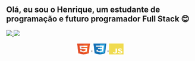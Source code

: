 ## Olá, eu sou o Henrique, um estudante de programação e futuro programador Full Stack &#x1F60a;
<div style="display: flex; flex-direction: row;" align="center">
  <a href="https://github.com/Henriqu33Bbr">
  <img height="180em" src="https://github-readme-stats.vercel.app/api?username=Henriqu33Bbr&show_icons=true&theme=radical&include_all_commits=true&count_private=true"/>
  <img height="180em" src="https://github-readme-stats.vercel.app/api/top-langs/?username=Henriqu33Bbr&layout=compact&langs_count=7&theme=radical"/>
</div>
<div style="display: inline_block" align="center"><br>
  <img align="center" alt="vid-HTML" height="30" width="40" src="https://raw.githubusercontent.com/devicons/devicon/master/icons/html5/html5-original.svg">
  <img align="center" alt="vid-CSS" height="30" width="40" src="https://raw.githubusercontent.com/devicons/devicon/master/icons/css3/css3-original.svg">
  <img align="center" alt="vid-JS" height="30" width="40" src="https://raw.githubusercontent.com/devicons/devicon/master/icons/javascript/javascript-plain.svg">
  </div>
